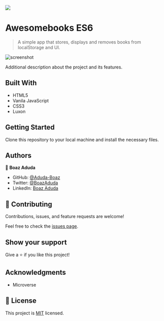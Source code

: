 ![](https://img.shields.io/badge/Microverse-blueviolet)

# Awesomebooks ES6

> A simple app that stores, displays and removes books from localStorage and UI.

![screenshot](./app_screenshot.png)

Additional description about the project and its features.

## Built With

- HTML5
- Vanila JavaScript
- CSS3
- Luxon

## Getting Started

Clone this repository to your local machine and install the necessary files.

## Authors

👤 **Boaz Aduda**

- GitHub: [@Aduda-Boaz](https://github.com/Aduda-Boaz)
- Twitter: [@BoazAduda](https://twitter.com/BoazAduda)
- LinkedIn: [Boaz Aduda](https://linkedin.com/in/boaz-aduda)

## 🤝 Contributing

Contributions, issues, and feature requests are welcome!

Feel free to check the [issues page](../../issues/).

## Show your support

Give a ⭐️ if you like this project!

## Acknowledgments

- Microverse

## 📝 License

This project is [MIT](./MIT.md) licensed.